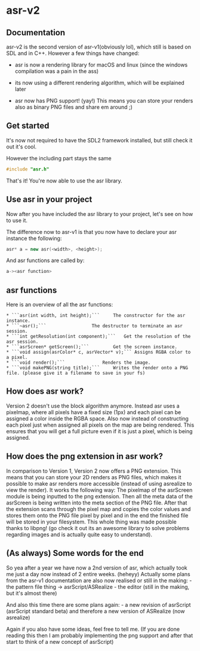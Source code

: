# asr-v2


Documentation
-------------

asr-v2 is the second version of asr-v1(obviously lol), which still is based on SDL and in C++.
However a few things have changed:

- asr is now a rendering library for macOS and linux (since the windows compilation was a pain in the ass)

- its now using a different rendering algorithm, which will be explained later

- asr now has PNG support! (yay!) This means you can store your renders also as binary PNG files and share em around ;)

Get started
-----------

It's now not required to have the SDL2 framework installed, but still check it out it's cool.

However the including part stays the same

```cpp
#include "asr.h"
```

That's it! You're now able to use the asr library.


Use asr in your project
-----------------------

Now after you have included the asr library to your project, let's see on how to use it.

The difference now to asr-v1 is that you now have to declare your asr instance the following:

```cpp
asr* a = new asr(<width>, <height>);
```

And asr functions are called by:

```cpp
a-><asr function>
```

asr functions
-------------

Here is an overview of all the asr functions:

	* ```asr(int width, int height);```		The constructor for the asr instance.
	* ```~asr();```					The destructor to terminate an asr session.
	* ```int getResolution(int component);```	Get the resolution of the asr session.
	* ```asrScreen* getScreen();```			Get the screen instance.
	* ```void assign(asrColor* c, asrVector* v);```	Assigns RGBA color to a pixel.
	* ```void render();```				Renders the image.
	* ```void makePNG(string title);```		Writes the render onto a PNG file. (please give it a filename to save in your fs)

How does asr work?
------------------

Version 2 doesn't use the block algorithm anymore. Instead asr uses a pixelmap, where all pixels have a fixed size (1px) and each pixel can be assigned a color inside the RGBA space. Also now instead of constructing each pixel just when assigned all pixels on the map are being rendered. This ensures that you will get a full picture even if it is just a pixel, which is being assigned.


How does the png extension in asr work?
---------------------------------------

In comparison to Version 1, Version 2 now offers a PNG extension. This means that you can store your 2D renders as PNG files, which makes it
possible to make asr renders more accessible (instead of using asrealize to view the render). It works the following way:
The pixelmap of the asrScreen module is being inputted to the png extension. Then all the meta data of the asrScreen is being written into the
meta section of the PNG file. After that the extension scans through the pixel map and copies the color values and stores them onto the PNG file pixel by pixel and in the end the finished file will be stored in your filesystem. This whole thing was made possible thanks to libpng! (go check it out its an awesome library to solve problems regarding images and is actually quite easy to understand).

(As always) Some words for the end
----------------------------------

So yea after a year we have now a 2nd version of asr, which actually took me just a day now instead of 2 entire weeks. (heheyy)
Actually some plans from the asr-v1 documentation are also now realised or still in the making:
	- the pattern file thing -> asrScript/ASRealize
	- the editor (still in the making, but it's almost there)

And also this time there are some plans again:
	- a new revision of asrScript (asrScript standard beta) and therefore a new version of ASRealize (now asrealize)

Again if you also have some ideas, feel free to tell me. 
(If you are done reading this then I am probably implementing the png support and after that start to think of a new concept of asrScript)
